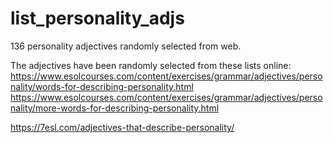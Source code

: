 # list_personality_adjs
136 personality adjectives randomly selected from web.

The adjectives have been randomly selected from these lists online:
https://www.esolcourses.com/content/exercises/grammar/adjectives/personality/words-for-describing-personality.html
https://www.esolcourses.com/content/exercises/grammar/adjectives/personality/more-words-for-describing-personality.html

https://7esl.com/adjectives-that-describe-personality/
